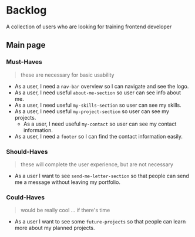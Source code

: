 # Backlog

A collection of users who are looking for training frontend developer

## Main page

### Must-Haves

> these are necessary for basic usability

- As a user, I need a `nav-bar` overview so I can navigate and see the logo.
- As a user, I need useful `about-me-section` so user can see info about me.
- As a user, I need useful `my-skills-section` so user can see my skills.
- As a user, I need useful `my-project-section` so user can see my projects.
  - As a user, I need useful `my-contact` so user can see my contact
    information.
- As a user, I need a `footer` so I can find the contact information easily.

### Should-Haves

> these will complete the user experience, but are not necessary

- As a user I want to see `send-me-letter-section` so that people can send me a
  message without leaving my portfolio.

### Could-Haves

> would be really cool ... if there's time

- As a user I want to see some `future-projects` so that people can learn more
  about my planned projects.

